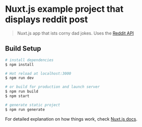# Nuxt.js example project that displays reddit post

> Nuxt.js app that ists corny dad jokes. Uses the [Reddit API](https://www.reddit.com/dev/api#GET_best)

## Build Setup

```bash
# install dependencies
$ npm install

# Hot reload at localhost:3000
$ npm run dev

# or build for production and launch server
$ npm run build
$ npm start

# generate static project
$ npm run generate
```

For detailed explanation on how things work, check [Nuxt.js docs](https://nuxtjs.org).
